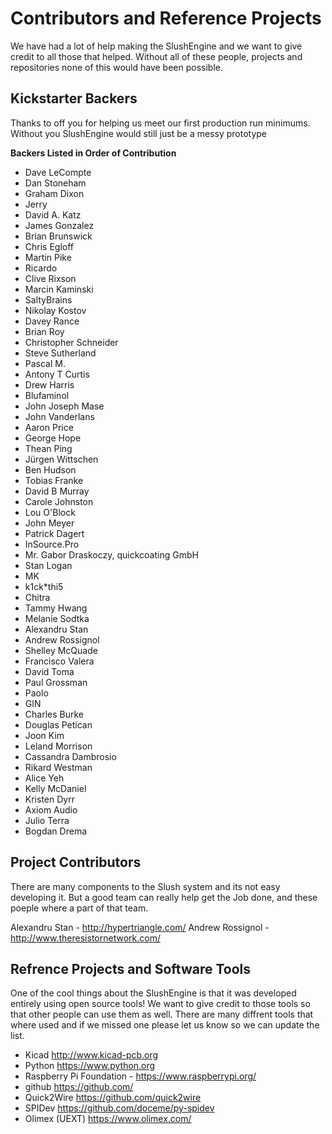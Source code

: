 # Contributors and Reference Projects #

We have had a lot of help making the SlushEngine and we want to give credit to all those that helped. Without all of these people, projects and repositories none of this would have been possible.

## Kickstarter Backers ##

Thanks to off you for helping us meet our first production run minimums. Without you SlushEngine would still just be a messy prototype

**Backers Listed in Order of Contribution**
- Dave LeCompte
- Dan Stoneham
- Graham Dixon
- Jerry
- David A. Katz
- James Gonzalez
- Brian Brunswick
- Chris Egloff
- Martin Pike
- Ricardo
- Clive Rixson
- Marcin Kaminski
- SaltyBrains
- Nikolay Kostov
- Davey Rance
- Brian Roy
- Christopher Schneider
- Steve Sutherland
- Pascal M.
- Antony T Curtis
- Drew Harris
- Blufaminol
- John Joseph Mase
- John Vanderlans
- Aaron Price
- George Hope
- Thean Ping
- Jürgen Wittschen
- Ben Hudson
- Tobias Franke
- David B Murray
- Carole Johnston
- Lou O'Block
- John Meyer
- Patrick Dagert
- InSource.Pro
- Mr. Gabor Draskoczy, quickcoating GmbH
- Stan Logan
- MK
- k1ck*thi5
- Chitra
- Tammy Hwang
- Melanie Sodtka
- Alexandru Stan
- Andrew Rossignol
- Shelley McQuade
- Francisco Valera
- David Toma
- Paul Grossman
- Paolo
- GIN
- Charles Burke
- Douglas Petican
- Joon Kim
- Leland Morrison
- Cassandra Dambrosio
- Rikard Westman
- Alice Yeh
- Kelly McDaniel
- Kristen Dyrr
- Axiom Audio
- Julio Terra
- Bogdan Drema

## Project Contributors ##

There are many components to the Slush system and its not easy developing it. But a good team can really help get the Job done, and these poeple where a part of that team.

Alexandru Stan - http://hypertriangle.com/
Andrew Rossignol - http://www.theresistornetwork.com/

## Refrence Projects and Software Tools ##

One of the cool things about the SlushEngine is that it was developed entirely using open source tools! We want to give credit to those tools so that other people can use them as well. There are many diffrent tools that where used and if we missed one please let us know so we can update the list.

- Kicad  http://www.kicad-pcb.org
- Python  https://www.python.org
- Raspberry Pi Foundation - https://www.raspberrypi.org/
- github https://github.com/
- Quick2Wire https://github.com/quick2wire
- SPIDev https://github.com/doceme/py-spidev
- Olimex (UEXT) https://www.olimex.com/
